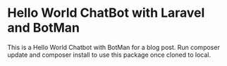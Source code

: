 # Hello World ChatBot with Laravel and BotMan

This is a Hello World Chatbot with BotMan for a blog post. Run composer update and composer install to use this package once cloned to local. 
